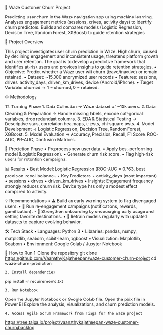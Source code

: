🚗 Waze Customer Churn Project

Predicting user churn in the Waze navigation app using machine learning.
Analyzes engagement metrics (sessions, drives, activity days) to identify churn predictors.
Builds and compares models (Logistic Regression, Decision Tree, Random Forest, XGBoost) to guide retention strategies.



📖 Project Overview

This project investigates user churn prediction in Waze. High churn, caused by declining engagement and inconsistent usage, threatens platform growth and user retention. The goal is to develop a predictive framework that identifies at-risk users and provides insights to guide retention strategies.
	•	Objective: Predict whether a Waze user will churn (leave/inactive) or remain retained.
	•	Dataset: ~15,000 anonymized user records
	•	Features: sessions, drives, activity_days, driven_km_drives, device (Android/iPhone).
	•	Target Variable: churned → 1 = churned, 0 = retained.



⚙️ Methodology

🏗️ Training Phase
	1.	Data Collection → Waze dataset of ~15k users.
	2.	Data Cleaning & Preparation → Handle missing labels, encode categorical variables, drop redundant columns.
	3.	EDA & Statistical Testing → Descriptive stats, correlation heatmaps, t-tests, chi-square tests.
	4.	Model Development → Logistic Regression, Decision Tree, Random Forest, XGBoost.
	5.	Model Evaluation → Accuracy, Precision, Recall, F1 Score, ROC-AUC, PR-AUC, Confusion Matrices.

🔮 Prediction Phase
	•	Preprocess new user data.
	•	Apply best-performing model (Logistic Regression).
	•	Generate churn risk score.
	•	Flag high-risk users for retention campaigns.



📊 Results
	•	Best Model: Logistic Regression (ROC-AUC = 0.763, best precision-recall balance).
	•	Key Predictors:
	•	activity_days (most important)
	•	sessions
	•	drives
	•	driven_km_drives
	•	Insights: Engagement frequency strongly reduces churn risk. Device type has only a modest effect compared to activity.



💡 Recommendations
	•	⚠️ Build an early warning system to flag disengaged users.
	•	📲 Run re-engagement campaigns (notifications, rewards, gamification).
	•	🚀 Strengthen onboarding by encouraging early usage and setting favorite destinations.
	•	🔁 Retrain models regularly with updated datasets to capture evolving behavior.



🛠️ Tech Stack
	•	Languages: Python 3
	•	Libraries: pandas, numpy, matplotlib, seaborn, scikit-learn, xgboost
	•	Visualization: Matplotlib, Seaborn
	•	Environment: Google Colab / Jupyter Notebook


🚀 How to Run
	1.	Clone the repository
 git clone https://github.com/VaanathyKajatheepan/waze-customer-churn-project
cd waze-churn-prediction

	2. Install dependencies
 pip install -r requirements.txt

 	3. Run Notebook
  Open the Jupyter Notebook or Google Colab file.
  Open the pbix file in Power BI
  Explore the analysis, visualizations, and churn prediction models.

	4. Access Agile Scrum Framework from Tiaga for the waze project
 https://tree.taiga.io/project/vaanathykajatheepan-waze-customer-churn/backlog
 

